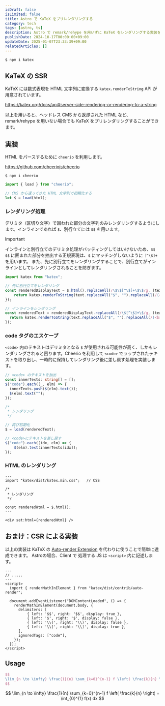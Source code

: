 ```yaml
---
isDraft: false
isLimited: false
title: Astro で KaTeX をプリレンダリングする
category: tech
tags: [astro, ts]
description: Astro で remark/rehype を用いずに KaTeX をレンダリングする実装を行いました。
publishDate: 2024-10-17T00:00:00+09:00
updateDate: 2025-01-07T23:33:39+09:00
relatedArticles: []
---
```


```bash:インストール
$ npm i katex
```

## KaTeX の SSR

KaTeX には数式表現を HTML 文字列に変換する `katex.renderToString` API が用意されています。

https://katex.org/docs/api#server-side-rendering-or-rendering-to-a-string

以上を用いると、ヘッドレス CMS から返却された HTML など、remark/rehype を用いない場合でも KaTeX をプリレンダリングすることができます。

## 実装

HTML をパースするために `cheerio` を利用します。

https://github.com/cheeriojs/cheerio

```bash:インストール
$ npm i cheerio
```

```ts
import { load } from "cheerio";

// CMS から返ってきた HTML 文字列で初期化する
let $ = load(html);
```

### レンダリング処理

デリミタ（区切り文字）で囲われた部分の文字列のみレンダリングするようにします。インラインであれば `$`、別行立てには `$$` を用います。

> [!important]
> 
> インラインと別行立てのデリミタ処理がバッティングしてはいけないため、`$$ $$` に囲まれた部分を抽出する正規表現は、`$` にマッチングしないように `[^\$]+` を用います。
> また、先に別行立てをレンダリングすることで、別行立てがインラインとしてレンダリングされることを防ぎます。

```ts
import katex from "katex";

// 先に別行立てをレンダリング
const renderedDisplayText = $.html().replaceAll(/\$\$[^\$]+\$\$/g, (text: string) => {
	return katex.renderToString(text.replaceAll("$", "").replaceAll(/(<br>|<\\br>|<br \/>|&nbsp;|amp;)/g, ""), { output: "html", displayMode: true });
});

// インラインをレンダリング
const renderedText = renderedDisplayText.replaceAll(/\$[^\$]+\$/g, (text: string) => {
  return katex.renderToString(text.replaceAll("$", "").replaceAll(/(<br>|<\\br>|<br \/>|&nbsp;|amp;)/g, ""), { output: "html", displayMode: false });
});
```

### code タグのエスケープ

`<code>` 内のテキストはデリミタとなる `$` が使用される可能性が高く、しかもレンダリングされると困ります。Cheerio を利用して `<code>` でラップされたテキストを取り出し、一時的に保持してレンダリング後に差し戻す処理を実装します。

```ts
// <code> のテキストを抽出
const innerTexts: string[] = [];
$("code").each((_, elm) => {
  innerTexts.push($(elm).text());
  $(elm).text("");
});

/*
 * レンダリング
 */

// 再び初期化
$ = load(renderedText);

// <code>にテキストを差し戻す
$("code").each((idx, elm) => {
	$(elm).text(innerTexts[idx]);
});
```

### HTML のレンダリング

```astro
---
import "katex/dist/katex.min.css";   // CSS

/*
 * レンダリング
 */

const renderedHtml = $.html();
---

<div set:html={renderedHtml} />
```

## おまけ：CSR による実装

以上の実装は KaTeX の [Auto-render Extension](https://katex.org/docs/autorender) を代わりに使うことで簡単に達成できます。
Astroの場合、Client で 処理する JS は `<script>` 内に記述します。

```astro:src/pages/article/[slug].astro
---
// .....
---
<script>
  import { renderMathInElement } from "katex/dist/contrib/auto-render";

  document.addEventListener("DOMContentLoaded", () => {
    renderMathInElement(document.body, {
      delimiters: [
          { left: '$$', right: '$$', display: true },
          { left: '$', right: '$', display: false },
          { left: '\\(', right: '\\)', display: false },
          { left: '\\[', right: '\\]', display: true },
      ],
      ignoredTags: ["code"],
    });
  });
</script>
```

## Usage

```tex
$$
\lim_{n \to \infty} \frac{1}{n} \sum_{k=0}^{n-1} f \left( \frac{k}{n} \right) = \int_{0}^{1} f(x) dx
$$
```

$$
\lim_{n \to \infty} \frac{1}{n} \sum_{k=0}^{n-1} f \left( \frac{k}{n} \right) = \int_{0}^{1} f(x) dx
$$